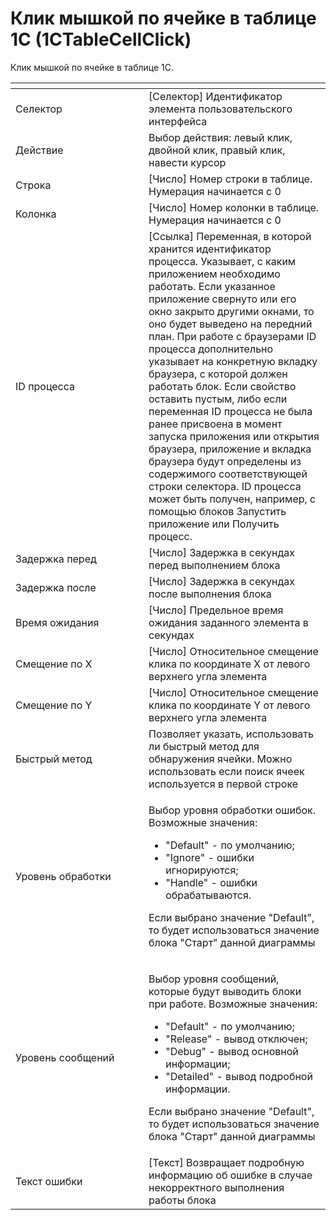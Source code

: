 # Клик мышкой по ячейке в таблице 1С (1CTableCellClick)

Клик мышкой по ячейке в таблице 1С.

<table data-header-hidden><thead><tr><th width="197"></th><th></th></tr></thead><tbody><tr><td>Селектор</td><td>[Селектор] Идентификатор элемента пользовательского интерфейса</td></tr><tr><td>Действие</td><td>Выбор действия: левый клик, двойной клик, правый клик, навести курсор</td></tr><tr><td>Строка</td><td>[Число] Номер строки в таблице. Нумерация начинается с 0</td></tr><tr><td>Колонка</td><td>[Число] Номер колонки в таблице. Нумерация начинается с 0</td></tr><tr><td>ID процесса</td><td>[Ссылка] Переменная, в которой хранится идентификатор процесса. Указывает, с каким приложением необходимо работать. Если указанное приложение свернуто или его окно закрыто другими окнами, то оно будет выведено на передний план. При работе с браузерами ID процесса дополнительно указывает на конкретную вкладку браузера, с которой должен работать блок. Если свойство оставить пустым, либо если переменная ID процесса не была ранее присвоена в момент запуска приложения или открытия браузера, приложение и вкладка браузера будут определены из содержимого соответствующей строки селектора. ID процесса может быть получен, например, с помощью блоков Запустить приложение или Получить процесс.</td></tr><tr><td>Задержка перед</td><td>[Число] Задержка в секундах перед выполнением блока</td></tr><tr><td>Задержка после</td><td>[Число] Задержка в секундах после выполнения блока</td></tr><tr><td>Время ожидания</td><td>[Число] Предельное время ожидания заданного элемента в секундах</td></tr><tr><td>Смещение по X</td><td>[Число] Относительное смещение клика по координате X от левого верхнего угла элемента</td></tr><tr><td>Смещение по Y</td><td>[Число] Относительное смещение клика по координате Y от левого верхнего угла элемента</td></tr><tr><td>Быстрый метод</td><td>Позволяет указать, использовать ли быстрый метод для обнаружения ячейки. Можно использовать если поиск ячеек используется в первой строке</td></tr><tr><td>Уровень обработки</td><td><p>Выбор уровня обработки ошибок. Возможные значения:</p><ul><li>"Default" - по умолчанию; </li><li>"Ignore" - ошибки игнорируются; </li><li>"Handle" - ошибки обрабатываются. </li></ul><p>Если выбрано значение "Default", то будет использоваться значение блока "Старт" данной диаграммы</p></td></tr><tr><td>Уровень сообщений</td><td><p>Выбор уровня сообщений, которые будут выводить блоки при работе. Возможные значения: </p><ul><li>"Default" - по умолчанию; </li><li>"Release" - вывод отключен; </li><li>"Debug" - вывод основной информации; </li><li>"Detailed" - вывод подробной информации.</li></ul><p>Если выбрано значение "Default", то будет использоваться значение блока "Старт" данной диаграммы</p></td></tr><tr><td>Текст ошибки</td><td>[Текст] Возвращает подробную информацию об ошибке в случае некорректного выполнения работы блока</td></tr></tbody></table>
